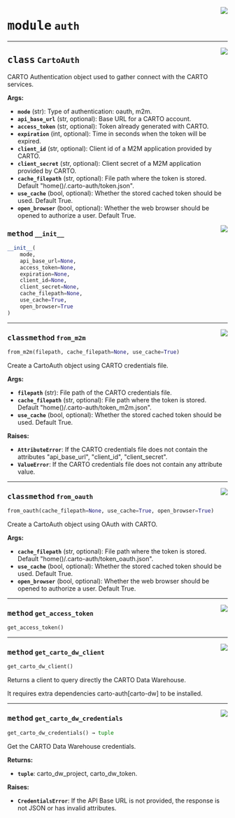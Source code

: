 <!-- markdownlint-disable -->

<a href="../carto_auth/auth.py#L0"><img align="right" style="float:right;" src="https://img.shields.io/badge/-source-cccccc?style=flat-square"></a>

# <kbd>module</kbd> `auth`






---

<a href="../carto_auth/auth.py#L18"><img align="right" style="float:right;" src="https://img.shields.io/badge/-source-cccccc?style=flat-square"></a>

## <kbd>class</kbd> `CartoAuth`
CARTO Authentication object used to gather connect with the CARTO services. 



**Args:**
 
 - <b>`mode`</b> (str):  Type of authentication: oauth, m2m. 
 - <b>`api_base_url`</b> (str, optional):  Base URL for a CARTO account. 
 - <b>`access_token`</b> (str, optional):  Token already generated with CARTO. 
 - <b>`expiration`</b> (int, optional):  Time in seconds when the token will be expired. 
 - <b>`client_id`</b> (str, optional):  Client id of a M2M application  provided by CARTO. 
 - <b>`client_secret`</b> (str, optional):  Client secret of a M2M application  provided by CARTO. 
 - <b>`cache_filepath`</b> (str, optional):  File path where the token is stored.  Default "home()/.carto-auth/token.json". 
 - <b>`use_cache`</b> (bool, optional):  Whether the stored cached token should be used.  Default True. 
 - <b>`open_browser`</b> (bool, optional):  Whether the web browser should be opened  to authorize a user. Default True. 

<a href="../carto_auth/auth.py#L38"><img align="right" style="float:right;" src="https://img.shields.io/badge/-source-cccccc?style=flat-square"></a>

### <kbd>method</kbd> `__init__`

```python
__init__(
    mode,
    api_base_url=None,
    access_token=None,
    expiration=None,
    client_id=None,
    client_secret=None,
    cache_filepath=None,
    use_cache=True,
    open_browser=True
)
```








---

<a href="../carto_auth/auth.py#L119"><img align="right" style="float:right;" src="https://img.shields.io/badge/-source-cccccc?style=flat-square"></a>

### <kbd>classmethod</kbd> `from_m2m`

```python
from_m2m(filepath, cache_filepath=None, use_cache=True)
```

Create a CartoAuth object using CARTO credentials file. 



**Args:**
 
 - <b>`filepath`</b> (str):  File path of the CARTO credentials file. 
 - <b>`cache_filepath`</b> (str, optional):  File path where the token is stored.  Default "home()/.carto-auth/token_m2m.json". 
 - <b>`use_cache`</b> (bool, optional):  Whether the stored cached token should be used.  Default True. 



**Raises:**
 
 - <b>`AttributeError`</b>:  If the CARTO credentials file does not contain the  attributes "api_base_url", "client_id", "client_secret". 
 - <b>`ValueError`</b>:  If the CARTO credentials file does not contain any  attribute value. 

---

<a href="../carto_auth/auth.py#L69"><img align="right" style="float:right;" src="https://img.shields.io/badge/-source-cccccc?style=flat-square"></a>

### <kbd>classmethod</kbd> `from_oauth`

```python
from_oauth(cache_filepath=None, use_cache=True, open_browser=True)
```

Create a CartoAuth object using OAuth with CARTO. 



**Args:**
 
 - <b>`cache_filepath`</b> (str, optional):  File path where the token is stored.  Default "home()/.carto-auth/token_oauth.json". 
 - <b>`use_cache`</b> (bool, optional):  Whether the stored cached token should be used.  Default True. 
 - <b>`open_browser`</b> (bool, optional):  Whether the web browser should be opened  to authorize a user. Default True. 

---

<a href="../carto_auth/auth.py#L183"><img align="right" style="float:right;" src="https://img.shields.io/badge/-source-cccccc?style=flat-square"></a>

### <kbd>method</kbd> `get_access_token`

```python
get_access_token()
```





---

<a href="../carto_auth/auth.py#L234"><img align="right" style="float:right;" src="https://img.shields.io/badge/-source-cccccc?style=flat-square"></a>

### <kbd>method</kbd> `get_carto_dw_client`

```python
get_carto_dw_client()
```

Returns a client to query directly the CARTO Data Warehouse. 

It requires extra dependencies carto-auth[carto-dw] to be installed. 

---

<a href="../carto_auth/auth.py#L199"><img align="right" style="float:right;" src="https://img.shields.io/badge/-source-cccccc?style=flat-square"></a>

### <kbd>method</kbd> `get_carto_dw_credentials`

```python
get_carto_dw_credentials() → tuple
```

Get the CARTO Data Warehouse credentials. 



**Returns:**
 
 - <b>`tuple`</b>:  carto_dw_project, carto_dw_token. 



**Raises:**
 
 - <b>`CredentialsError`</b>:  If the API Base URL is not provided,  the response is not JSON or has invalid attributes. 




